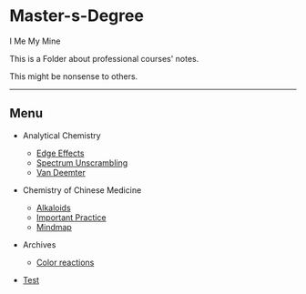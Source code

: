 # Master-s-Degree
I Me My Mine

This is a Folder about professional courses' notes.

This might be nonsense to others.

----

## Menu

- Analytical Chemistry
  - [Edge Effects](https://blog.odriver.cc/ac-edge)
  - [Spectrum Unscrambling](https://blog.odriver.cc/jp-original)
  - [Van Deemter](https://blog.odriver.cc/vdm)
- Chemistry of Chinese Medicine
  - [Alkaloids](https://blog.odriver.cc/alkaloids)
  - [Important Practice](https://blog.odriver.cc/ccm)
  - [Mindmap](https://blog.odriver.cc/star-map-ccm)
- Archives
  - [Color reactions](https://blog.odriver.cc/color.pdf)

- [Test](https://blog.odriver.cc/ss-test/cu-test)

